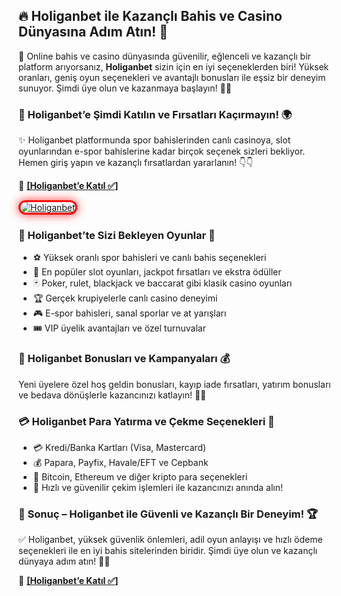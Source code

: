 <h2>🔥 Holiganbet ile Kazançlı Bahis ve Casino Dünyasına Adım Atın! 🎰</h2>
<p>💎 Online bahis ve casino dünyasında güvenilir, eğlenceli ve kazançlı bir platform arıyorsanız, <strong>Holiganbet</strong> sizin için en iyi seçeneklerden biri! Yüksek oranları, geniş oyun seçenekleri ve avantajlı bonusları ile eşsiz bir deneyim sunuyor. Şimdi üye olun ve kazanmaya başlayın! 🚀🎉</p>

<h3>🔗 Holiganbet’e Şimdi Katılın ve Fırsatları Kaçırmayın! 🌍</h3>
<p>✨ Holiganbet platformunda spor bahislerinden canlı casinoya, slot oyunlarından e-spor bahislerine kadar birçok seçenek sizleri bekliyor. Hemen giriş yapın ve kazançlı fırsatlardan yararlanın! 👇👇</p>
<p>🔗 <a href="http://www.redly.vip/3A5tsFl" target="_blank"><strong>[Holiganbet’e Katıl ✅]</strong></a></p>

<a href="http://www.redly.vip/3A5tsFl" title="Holiganbet">
  <img src="https://i.ibb.co/BtMhhf6/g-venligiris.jpg" alt="Holiganbet" style="max-width: 100%; border: 3px solid #ff0000; border-radius: 15px; box-shadow: 0px 0px 15px rgba(255, 0, 0, 0.8);">
</a>

<h3>🎯 Holiganbet’te Sizi Bekleyen Oyunlar 🌟</h3>
<ul>
  <li>⚽ Yüksek oranlı spor bahisleri ve canlı bahis seçenekleri</li>
  <li>🎰 En popüler slot oyunları, jackpot fırsatları ve ekstra ödüller</li>
  <li>🃏 Poker, rulet, blackjack ve baccarat gibi klasik casino oyunları</li>
  <li>🏆 Gerçek krupiyelerle canlı casino deneyimi</li>
  <li>🎮 E-spor bahisleri, sanal sporlar ve at yarışları</li>
  <li>🎟️ VIP üyelik avantajları ve özel turnuvalar</li>
</ul>

<h3>🎁 Holiganbet Bonusları ve Kampanyaları 💰</h3>
<p>Yeni üyelere özel hoş geldin bonusları, kayıp iade fırsatları, yatırım bonusları ve bedava dönüşlerle kazancınızı katlayın! 🚀🎉</p>

<h3>💳 Holiganbet Para Yatırma ve Çekme Seçenekleri 💸</h3>
<ul>
  <li>💳 Kredi/Banka Kartları (Visa, Mastercard)</li>
  <li>💰 Papara, Payfix, Havale/EFT ve Cepbank</li>
  <li>📲 Bitcoin, Ethereum ve diğer kripto para seçenekleri</li>
  <li>🔄 Hızlı ve güvenilir çekim işlemleri ile kazancınızı anında alın!</li>
</ul>

<h3>🎯 Sonuç – Holiganbet ile Güvenli ve Kazançlı Bir Deneyim! 🏆</h3>
<p>✅ Holiganbet, yüksek güvenlik önlemleri, adil oyun anlayışı ve hızlı ödeme seçenekleri ile en iyi bahis sitelerinden biridir. Şimdi üye olun ve kazançlı dünyaya adım atın! 🎉🔥</p>

<p>🔗 <a href="http://www.redly.vip/3A5tsFl" target="_blank"><strong>[Holiganbet’e Katıl ✅]</strong></a></p>
